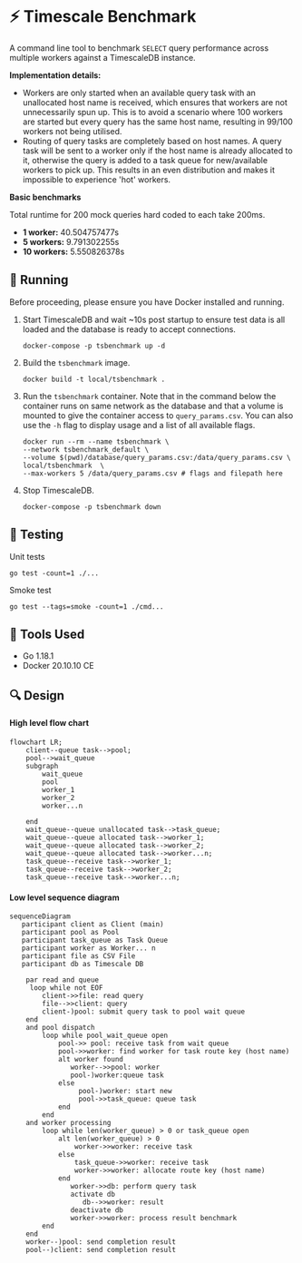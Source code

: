 # ⚡ Timescale Benchmark

A command line tool to benchmark `SELECT` query performance across multiple workers against a TimescaleDB instance.

**Implementation details:**

- Workers are only started when an available query task with an unallocated host name is received, which ensures that
  workers are not unnecessarily spun up. This is to avoid a scenario where 100 workers are started but every query has
  the same host name, resulting in 99/100 workers not being utilised.
- Routing of query tasks are completely based on host names. A query task will be sent to a worker only if the host name
  is already allocated to it, otherwise the query is added to a task queue for new/available workers to pick up. This
  results in an even distribution and makes it impossible to experience 'hot' workers.

**Basic benchmarks**

Total runtime for 200 mock queries hard coded to each take 200ms.

- **1 worker:** 40.504757477s
- **5 workers:** 9.791302255s
- **10 workers:** 5.550826378s

## 🚀 Running

Before proceeding, please ensure you have Docker installed and running.

1. Start TimescaleDB and wait ~10s post startup to ensure test data is all loaded and the database is ready to accept
   connections.

   ```shell
   docker-compose -p tsbenchmark up -d
   ```

2. Build the `tsbenchmark` image.

   ```shell
   docker build -t local/tsbenchmark .
   ```

3. Run the `tsbenchmark` container. Note that in the command below the container runs on same network as the database
   and that a volume is mounted to give the container access to `query_params.csv`. You can also use the `-h` flag to
   display usage and a list of all available flags.

   ```shell
   docker run --rm --name tsbenchmark \
   --network tsbenchmark_default \
   --volume $(pwd)/database/query_params.csv:/data/query_params.csv \
   local/tsbenchmark  \
   --max-workers 5 /data/query_params.csv # flags and filepath here
   ```
4. Stop TimescaleDB.
   ```
   docker-compose -p tsbenchmark down
   ```

## 🔬 Testing

Unit tests

```shell
go test -count=1 ./...
```

Smoke test

```shell
go test --tags=smoke -count=1 ./cmd...
```

## 🧰 Tools Used

- Go 1.18.1
- Docker 20.10.10 CE

## 🔍 Design

#### High level flow chart

```mermaid
flowchart LR;
    client--queue task-->pool;
    pool-->wait_queue
    subgraph  
        wait_queue
        pool
        worker_1
        worker_2
        worker...n
        
    end
    wait_queue--queue unallocated task-->task_queue;
    wait_queue--queue allocated task-->worker_1;
    wait_queue--queue allocated task-->worker_2;
    wait_queue--queue allocated task-->worker...n;
    task_queue--receive task-->worker_1;
    task_queue--receive task-->worker_2;
    task_queue--receive task-->worker...n;

```

#### Low level sequence diagram

```mermaid
sequenceDiagram
   participant client as Client (main)
   participant pool as Pool
   participant task_queue as Task Queue
   participant worker as Worker... n
   participant file as CSV File
   participant db as Timescale DB
   
    par read and queue
     loop while not EOF
        client->>file: read query
        file-->>client: query
        client-)pool: submit query task to pool wait queue
    end
    and pool dispatch
        loop while pool_wait_queue open
            pool->> pool: receive task from wait queue
            pool->>worker: find worker for task route key (host name)
            alt worker found
               worker-->>pool: worker
               pool-)worker:queue task
            else
                 pool-)worker: start new
                 pool->>task_queue: queue task
            end
        end
    and worker processing
        loop while len(worker_queue) > 0 or task_queue open
            alt len(worker_queue) > 0
                worker->>worker: receive task  
            else
                task_queue->>worker: receive task
                worker->>worker: allocate route key (host name)
            end
               worker->>db: perform query task
               activate db
                  db-->>worker: result
               deactivate db
               worker->>worker: process result benchmark
        end
    end
    worker--)pool: send completion result
    pool--)client: send completion result
```